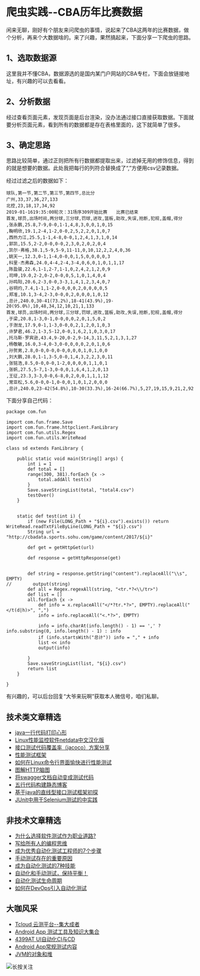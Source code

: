 # 爬虫实践--CBA历年比赛数据

闲来无聊，刚好有个朋友来问爬虫的事情，说起来了CBA这两年的比赛数据，做个分析，再来个大数据啥的。来了兴趣，果然搞起来，下面分享一下爬虫的思路。

## 1、选取数据源
这里我并不懂CBA，数据源选的是国内某门户网站的CBA专栏，下面会放链接地址，有兴趣的可以去看看。

## 2、分析数据
经过查看页面元素，发现页面是后台渲染，没办法通过接口直接获取数据。下面就要分析页面元素，看到所有的数据都是存在表格里面的，这下就简单了很多。

## 3、确定思路
思路比较简单，通过正则把所有行数据都提取出来，过滤掉无用的修饰信息，得到的就是想要的数据。此处我把每行的列符合替换成了“,”方便用csv记录数据。

经过过滤之后的数据如下：

```
球队,第一节,第二节,第三节,第四节,总比分
广州,33,37,36,27,133
北控,23,18,17,34,92
2019-01-1619:35:00轮次：31场序309开始比赛　　比赛已结束
首发,球员,出场时间,两分球,三分球,罚球,进攻,篮板,助攻,失误,抢断,犯规,盖帽,得分
,张永鹏,25.8,7-9,0-0,1-1,4,8,3,0,0,1,0,15
,鞠明欣,19.1,2-4,1-2,0-0,2,5,2,2,0,1,0,7
,西热力江,25.5,1-1,4-8,0-0,1,2,4,1,3,1,0,14
,郭凯,15.5,2-2,0-0,0-0,2,3,0,2,0,2,0,4
,凯尔·弗格,38.1,5-9,5-9,11-11,0,10,12,2,2,4,0,36
,姚天一,12.3,0-1,1-4,0-0,0,1,5,0,0,0,0,3
,科里·杰弗森,24.0,4-4,2-4,3-4,0,6,0,1,0,1,1,17
,陈盈骏,22.6,1-1,2-7,1-1,0,2,4,2,1,2,0,9
,司坤,19.0,2-2,0-2,0-0,0,5,1,0,1,4,0,4
,孙鸣阳,20.6,2-3,0-0,3-3,1,4,1,2,3,4,0,7
,谷玥灼,7.4,1-1,1-2,0-0,0,0,2,0,0,0,0,5
,郑准,10.1,3-4,2-3,0-0,0,2,0,0,0,1,0,12
,总计,240.0,30-41(73.2%),18-41(43.9%),19-20(95.0%),10,48,34,12,10,21,1,133
首发,球员,出场时间,两分球,三分球,罚球,进攻,篮板,助攻,失误,抢断,犯规,盖帽,得分
,于梁,20.8,1-3,0-1,0-0,0,0,2,0,1,5,0,2
,于澍龙,17.9,0-1,1-3,0-0,0,2,1,2,0,1,0,3
,许梦君,46.2,1-3,5-12,0-0,1,6,2,1,0,3,0,17
,托马斯·罗宾逊,43.4,9-20,0-2,9-14,3,11,5,2,1,3,1,27
,杨敬敏,16.0,3-4,0-3,0-0,0,0,0,2,0,1,0,6
,孙贺男,2.8,0-0,0-0,0-0,0,0,0,1,0,1,0,0
,刘大鹏,28.0,1-1,3-5,0-0,1,4,3,2,2,3,0,11
,张铭浩,8.5,0-0,0-0,1-2,0,0,0,0,1,1,0,1
,张帆,27.5,5-7,1-3,0-0,0,1,6,4,1,2,0,13
,王征,23.3,3-3,0-0,6-8,0,2,0,0,1,1,1,12
,常亚松,5.6,0-0,0-1,0-0,0,1,0,1,2,0,0,0
,总计,240.0,23-42(54.8%),10-30(33.3%),16-24(66.7%),5,27,19,15,9,21,2,92
```

下面分享自己代码：


```
package com.fun

import com.fun.frame.Save
import com.fun.frame.httpclient.FanLibrary
import com.fun.utils.Regex
import com.fun.utils.WriteRead

class sd extends FanLibrary {

    public static void main(String[] args) {
        int i = 1
        def total = []
        range(300, 381).forEach {x ->
            total.addAll test(x)
        }
        Save.saveStringList(total, "total4.csv")
        testOver()
    }


    static def test(int i) {
        if (new File(LONG_Path + "${i}.csv").exists()) return WriteRead.readTxtFileByLine(LONG_Path + "${i}.csv")
        String url = "http://cbadata.sports.sohu.com/game/content/2017/${i}"

        def get = getHttpGet(url)

        def response = getHttpResponse(get)


        def string = response.getString("content").replaceAll("\\s", EMPTY)
//        output(string)
        def all = Regex.regexAll(string, "<tr.*?<\\/tr>")
        def list = []
        all.forEach {x ->
            def info = x.replaceAll("</*?tr.*?>", EMPTY).replaceAll("</t(d|h)>", ",")
            info = info.replaceAll("<.*?>", EMPTY)

            info = info.charAt(info.length() - 1) == ',' ? info.substring(0, info.length() - 1) : info
            if (info.startsWith("总计")) info = "," + info
            list << info
            output(info)

        }
        Save.saveStringList(list, "${i}.csv")
        return list
    }

}
```

有兴趣的，可以后台回复“大爷来玩啊”获取本人微信号，咱们私聊。

## 技术类文章精选

- [java一行代码打印心形](https://mp.weixin.qq.com/s/QPSryoSbViVURpSa9QXtpg)
- [Linux性能监控软件netdata中文汉化版](https://mp.weixin.qq.com/s/fdXtK-5WwKnxjLZdyg6-nA)
- [接口测试代码覆盖率（jacoco）方案分享](https://mp.weixin.qq.com/s/D73Sq6NLjeRKN8aCpGLOjQ)
- [性能测试框架](https://mp.weixin.qq.com/s/3_09j7-5ex35u30HQRyWug)
- [如何在Linux命令行界面愉快进行性能测试](https://mp.weixin.qq.com/s/fwGqBe1SpA2V0lPfAOd04Q)
- [图解HTTP脑图](https://mp.weixin.qq.com/s/100Vm8FVEuXs0x6rDGTipw)
- [将swagger文档自动变成测试代码](https://mp.weixin.qq.com/s/SY8mVenj0zMe5b47GS9VSQ)
- [五行代码构建静态博客](https://mp.weixin.qq.com/s/hZnimJOg5OqxRSDyFvuiiQ)
- [基于java的直线型接口测试框架初探](https://mp.weixin.qq.com/s/xhg4exdb1G18-nG5E7exkQ)
- [JUnit中用于Selenium测试的中实践](https://mp.weixin.qq.com/s/KG4sltQMCfH2MGXkRdtnwA)

## 非技术文章精选

- [为什么选择软件测试作为职业道路?](https://mp.weixin.qq.com/s/o83wYvFUvy17kBPLDO609A)
- [写给所有人的编程思维](https://mp.weixin.qq.com/s/Oj33UCnYfbUgzsBzEm2GPQ)
- [成为优秀自动化测试工程师的7个步骤](https://mp.weixin.qq.com/s/wdw1l4AZnPpdPBZZueCcnw)
- [手动测试存在的重要原因](https://mp.weixin.qq.com/s/mW5vryoJIkeskZLkBPFe0Q)
- [成为自动化测试的7种技能](https://mp.weixin.qq.com/s/e-HAGMO0JLR7VBBWLvk0dQ)
- [自动化和手动测试，保持平衡！](https://mp.weixin.qq.com/s/mMr_4C98W_FOkks2i2TiCg)
- [自动化测试生命周期](https://mp.weixin.qq.com/s/SH-vb2RagYQ3sfCY8QM5ew)
- [如何在DevOps引入自动化测试](https://mp.weixin.qq.com/s/MclK3VvMN1dsiXXJO8g7ig)

## 大咖风采

- [Tcloud 云测平台--集大成者](https://mp.weixin.qq.com/s/29sEO39_NyDiJr-kY5ufdw)
- [Android App 测试工具及知识大集合](https://mp.weixin.qq.com/s/Xk9rCW8whXOTAQuCfhZqTg)
- [4399AT UI自动化CI与CD](https://mp.weixin.qq.com/s/cVwg8ddnScWPX4uldsJ0fA)
- [Android App常规测试内容](https://mp.weixin.qq.com/s/tweeoS5wTqK3k7R2TVuDXA)
- [JVM的对象和堆](https://mp.weixin.qq.com/s/iNDpTz3gBK3By_bvUnrWOA)

![长按关注](https://mmbiz.qpic.cn/mmbiz_jpg/13eN86FKXzCMW6WN4Wch71qNtGQvxLRSGejZpr37OWa7CDYg5e4ZeanaGWuBgRAX3jicJNIhcyyZPXbKByXcl7w/640?wx_fmt=jpeg&tp=webp&wxfrom=5&wx_lazy=1&wx_co=1)